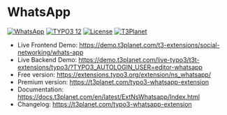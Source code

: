 # WhatsApp

  [![WhatsApp](https://img.shields.io/badge/stable-v12.1.0-green?style=flat-square)](https://github.com/nitsan-technologies/ns_whatsapp/tree/12.1.0) [![TYPO3 12](https://img.shields.io/badge/TYPO3-12-orange.svg?style=flat-square)](https://get.typo3.org/version/12) [![License](https://img.shields.io/badge/license-GPL--3.0-orange?style=flat-square)](https://www.gnu.org/licenses/gpl-3.0.en.html) [![T3Planet](https://img.shields.io/badge/T3Planet-WhatsApp-50b99a?style=flat-square)](https://t3planet.com/typo3-whatsapp-extension)

- Live Frontend Demo: https://demo.t3planet.com/t3-extensions/social-networking/whats-app
- Live Backend Demo: https://demo.t3planet.com/live-typo3/t3t-extensions/typo3/?TYPO3_AUTOLOGIN_USER=editor-whatsapp
- Free version: https://extensions.typo3.org/extension/ns_whatsapp/
- Premium version: https://t3planet.com/typo3-whatsapp-extension
- Documentation: https://docs.t3planet.com/en/latest/ExtNsWhatsapp/Index.html
- Changelog: https://t3planet.com/typo3-whatsapp-extension 
